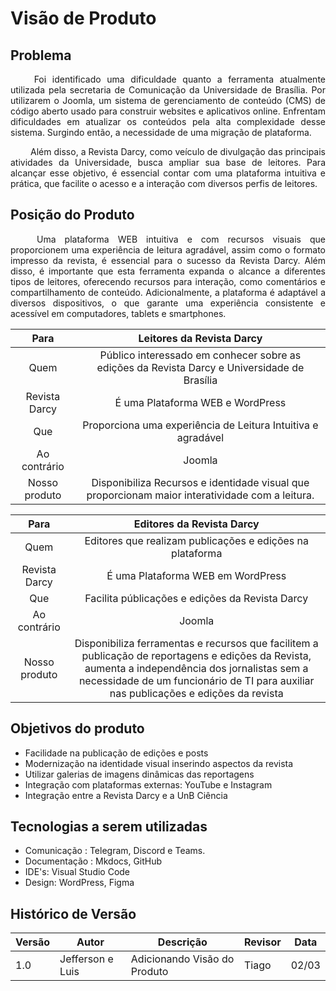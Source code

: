 # Visão de Produto

## Problema

<p align="justify">&emsp;&emsp; Foi identificado uma dificuldade quanto a ferramenta atualmente utilizada pela secretaria de Comunicação da Universidade de Brasília. Por utilizarem o Joomla, um sistema de gerenciamento de conteúdo (CMS) de código aberto usado para construir websites e aplicativos online. Enfrentam dificuldades em atualizar os conteúdos pela alta complexidade desse sistema. Surgindo então, a necessidade de uma migração de plataforma. </p>

<p align="justify">&emsp;&emsp; Além disso, a Revista Darcy, como veículo de divulgação das principais atividades da Universidade, busca ampliar sua base de leitores. Para alcançar esse objetivo, é essencial contar com uma plataforma intuitiva e prática, que facilite o acesso e a interação com diversos perfis de leitores.</p>


## Posição do Produto
<p align="justify">&emsp;&emsp; Uma plataforma WEB intuitiva e com recursos visuais que proporcionem uma experiência de leitura agradável, assim como o formato impresso da revista, é essencial para o sucesso da Revista Darcy. Além disso, é importante que esta ferramenta expanda o alcance a diferentes tipos de leitores, oferecendo recursos para interação, como comentários e compartilhamento de conteúdo. Adicionalmente, a plataforma é adaptável a diversos dispositivos, o que garante uma experiência consistente e acessível em computadores, tablets e smartphones. </p>

|     Para      |                          **Leitores da Revista Darcy**                      |
| :-----------: | :-------------------------------------------------------------------------------------------: |
|     Quem      |    Público interessado em conhecer sobre as edições da Revista Darcy e Universidade de Brasília  |
| Revista Darcy |    É uma Plataforma WEB e WordPress |
|      Que      |  Proporciona uma experiência de Leitura Intuitiva e agradável   |
| Ao contrário  |            Joomla        |
| Nosso produto | Disponibiliza Recursos e identidade visual que proporcionam maior interatividade com a leitura.  |



|     Para      |                          **Editores da Revista Darcy**                      |
| :-----------: | :-------------------------------------------------------------------------------------------: |
|     Quem      |    Editores que realizam publicações e edições na plataforma |
| Revista Darcy | É uma Plataforma WEB em WordPress  |
|      Que      | Facilita públicações e edições da Revista Darcy  |
| Ao contrário  | Joomla        |
| Nosso produto | Disponibiliza ferramentas e recursos que facilitem a publicação de reportagens e edições da Revista, aumenta a independência dos jornalistas sem a necessidade de um funcionário de TI para auxiliar nas publicações e edições da revista  |

## Objetivos do produto

- Facilidade na publicação de edições e posts
- Modernização na identidade visual inserindo aspectos da revista 
- Utilizar galerias de imagens dinâmicas das reportagens
- Integração com plataformas externas: YouTube e Instagram
- Integração entre a Revista Darcy e a UnB Ciência



## Tecnologias a serem utilizadas

- Comunicação : Telegram, Discord e Teams.
- Documentação : Mkdocs, GitHub
- IDE's: Visual Studio Code
- Design: WordPress, Figma


## Histórico de Versão
| Versão | Autor | Descrição | Revisor | Data |
| -------| ----- | --------- | ---- | ----- |
| 1.0    | Jefferson e Luis | Adicionando Visão do Produto | Tiago | 02/03 |